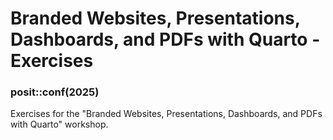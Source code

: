 # Branded Websites, Presentations, Dashboards, and PDFs with Quarto - Exercises

### posit::conf(2025)

Exercises for the "Branded Websites, Presentations, Dashboards, and PDFs with Quarto" workshop.
